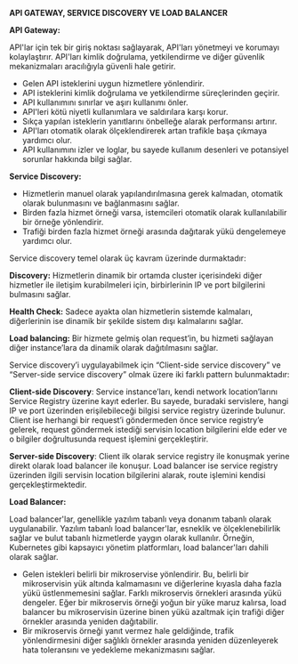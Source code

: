 ﻿**API GATEWAY, SERVICE DISCOVERY VE LOAD BALANCER**

**API Gateway:**

API'lar için tek bir giriş noktası sağlayarak, API'ları yönetmeyi ve korumayı kolaylaştırır. API'ları kimlik doğrulama, yetkilendirme ve diğer güvenlik mekanizmaları aracılığıyla güvenli hale getirir.

- Gelen API isteklerini uygun hizmetlere yönlendirir.
- API isteklerini kimlik doğrulama ve yetkilendirme süreçlerinden geçirir.
- API kullanımını sınırlar ve aşırı kullanımı önler.
- API'leri kötü niyetli kullanımlara ve saldırılara karşı korur.
- Sıkça yapılan isteklerin yanıtlarını önbelleğe alarak performansı artırır.
- API'ları otomatik olarak ölçeklendirerek artan trafikle başa çıkmaya yardımcı olur.
- API kullanımını izler ve loglar, bu sayede kullanım desenleri ve potansiyel sorunlar hakkında bilgi sağlar.

**Service Discovery:**

- Hizmetlerin manuel olarak yapılandırılmasına gerek kalmadan, otomatik olarak bulunmasını ve bağlanmasını sağlar.
- Birden fazla hizmet örneği varsa, istemcileri otomatik olarak kullanılabilir bir örneğe yönlendirir.
- Trafiği birden fazla hizmet örneği arasında dağıtarak yükü dengelemeye yardımcı olur.

Service discovery temel olarak üç kavram üzerinde durmaktadır:

**Discovery:** Hizmetlerin dinamik bir ortamda cluster içerisindeki diğer hizmetler ile iletişim kurabilmeleri için, birbirlerinin IP ve port bilgilerini bulmasını sağlar.

**Health Check:** Sadece ayakta olan hizmetlerin sistemde kalmaları, diğerlerinin ise dinamik bir şekilde sistem dışı kalmalarını sağlar.

**Load balancing:** Bir hizmete gelmiş olan request’in, bu hizmeti sağlayan diğer instance’lara da dinamik olarak dağıtılmasını sağlar.

Service discovery’i uygulayabilmek için “Client-side service discovery” ve “Server-side service discovery” olmak üzere iki farklı pattern bulunmaktadır:

**Client-side Discovery**: Service instance’ları, kendi network location’larını Service Registry üzerine kayıt ederler. Bu sayede, buradaki servislere, hangi IP ve port üzerinden erişilebileceği bilgisi service registry üzerinde bulunur. Client ise herhangi bir request’i göndermeden önce service registry’e gelerek, request göndermek istediği servisin location bilgilerini elde eder ve o bilgiler doğrultusunda request işlemini gerçekleştirir.

**Server-side Discovery**: Client ilk olarak service registry ile konuşmak yerine direkt olarak load balancer ile konuşur. Load balancer ise service registry üzerinden ilgili servisin location bilgilerini alarak, route işlemini kendisi gerçekleştirmektedir.

**Load Balancer:**

Load balancer'lar, genellikle yazılım tabanlı veya donanım tabanlı olarak uygulanabilir. Yazılım tabanlı load balancer'lar, esneklik ve ölçeklenebilirlik sağlar ve bulut tabanlı hizmetlerde yaygın olarak kullanılır. Örneğin, Kubernetes gibi kapsayıcı yönetim platformları, load balancer'ları dahili olarak sağlar.

- Gelen istekleri belirli bir mikroservise yönlendirir. Bu, belirli bir mikroservisin yük altında kalmamasını ve diğerlerine kıyasla daha fazla yükü üstlenmemesini sağlar. Farklı mikroservis örnekleri arasında yükü dengeler. Eğer bir mikroservis örneği yoğun bir yüke maruz kalırsa, load balancer bu mikroservisin üzerine binen yükü azaltmak için trafiği diğer örnekler arasında yeniden dağıtabilir.
- Bir mikroservis örneği yanıt vermez hale geldiğinde, trafik yönlendirmesini diğer sağlıklı örnekler arasında yeniden düzenleyerek hata toleransını ve yedekleme mekanizmasını sağlar.

